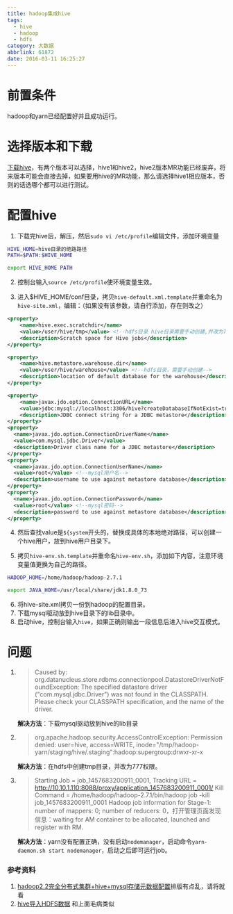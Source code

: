 ```yaml
---
title: hadoop集成hive
tags:
  - hive
  - hadoop
  - hdfs
category: 大数据
abbrlink: 61872
date: 2016-03-11 16:25:27
---
```

# 前置条件
hadoop和yarn已经配置好并且成功运行。

# 选择版本和下载
[下载hive](http://www.apache.org/dyn/closer.cgi/hive/)，有两个版本可以选择，hive1和hive2，hive2版本MR功能已经废弃，将来版本可能会直接去掉，如果要用hive的MR功能，那么请选择hive1相应版本，否则的话选哪个都可以进行测试。

# 配置hive
1. 下载完hive后，解压，然后`sudo vi /etc/profile`编辑文件，添加环境变量

```bash
HIVE_HOME=hive目录的绝路路径
PATH=$PATH:$HIVE_HOME

export HIVE_HOME PATH
```

2. 控制台输入`source /etc/profile`使环境变量生效。

3. 进入$HIVE_HOME/conf目录，拷贝`hive-default.xml.template`并重命名为`hive-site.xml`，编辑：（如果没有该参数，请自行添加，存在则改之）

```xml
<property>
    <name>hive.exec.scratchdir</name>
    <value>/user/hive/tmp</value> <!--hdfs目录 hive目录需要手动创建,并改为777权限-->
    <description>Scratch space for Hive jobs</description>
</property>

<property>
    <name>hive.metastore.warehouse.dir</name>
    <value>/user/hive/warehouse</value> <!--hdfs目录，需要手动创建-->
    <description>location of default database for the warehouse</description>
</property>

<property>
    <name>javax.jdo.option.ConnectionURL</name>
    <value>jdbc:mysql://localhost:3306/hive?createDatabaseIfNotExist=true</value> <!--修改为自己的mysql数据库-->
    <description>JDBC connect string for a JDBC metastore</description>
</property>
<property>
  <name>javax.jdo.option.ConnectionDriverName</name>
  <value>com.mysql.jdbc.Driver</value>
  <description>Driver class name for a JDBC metastore</description>
</property>
<property>
  <name>javax.jdo.option.ConnectionUserName</name>
  <value>root</value> <!--mysql用户名-->
  <description>username to use against metastore database</description>
</property>
<property>
  <name>javax.jdo.option.ConnectionPassword</name>
  <value>root</value> <!--mysql密码-->
  <description>password to use against metastore database</description>
</property>
```
4. 然后查找value是`${system`开头的，替换成具体的本地绝对路径，可以创建一个hive用户，放到hive用户目录下。

5. 拷贝`hive-env.sh.template`并重命名`hive-env.sh`，添加如下内容，注意环境变量值更换为自己的路径。

```bash
HADOOP_HOME=/home/hadoop/hadoop-2.7.1

export JAVA_HOME=/usr/local/share/jdk1.8.0_73
```

6. 将hive-site.xml拷贝一份到hadoop的配置目录。
7. 下载mysql驱动放到hive目录下的lib目录中。
8. 启动hive，控制台输入`hive`，如果正确则输出一段信息后进入hive交互模式。

# 问题
1. > Caused by: org.datanucleus.store.rdbms.connectionpool.DatastoreDriverNotFoundException: The specified datastore driver ("com.mysql.jdbc.Driver") was not found in the CLASSPATH. Please check your CLASSPATH specification, and the name of the driver.

    **解决方法**：下载mysql驱动放到hive的lib目录

2. > org.apache.hadoop.security.AccessControlException: Permission denied: user=hive, access=WRITE, inode="/tmp/hadoop-yarn/staging/hive/.staging":hadoop:supergroup:drwxr-xr-x

    **解决方法**：在hdfs中创建tmp目录，并改为777权限。

3. > Starting Job = job_1457683200911_0001, Tracking URL = http://10.10.1.110:8088/proxy/application_1457683200911_0001/
Kill Command = /home/hadoop/hadoop-2.7.1/bin/hadoop job  -kill job_1457683200911_0001
Hadoop job information for Stage-1: number of mappers: 0; number of reducers: 0，打开管理页面发现信息：waiting for AM container to be allocated, launched and register with RM.

    **解决方法**：yarn没有配置正确，没有启动`nodemanager`，启动命令`yarn-daemon.sh start nodemanager`，启动之后即可运行job。


### 参考资料
1. [hadoop2.2完全分布式集群+hive+mysql存储元数据配置](http://blog.csdn.net/jyf211314/article/details/34110721)排版有点乱，请将就看
2. [hive导入HDFS数据](http://blog.csdn.net/z363115269/article/details/39048589) 和上面毛病类似




